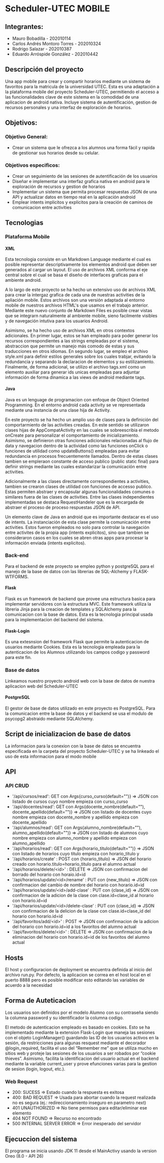# Scheduler-UTEC MOBILE

## Integrantes:
- Mauro Bobadilla - 202010114
- Carlos Andrés Montoro Torres - 202010324
- Rodrigo Salazar - 202010387
- Eduardo Arróspide González - 202010442

## Descripción del proyecto
Una app mobile para crear y compartir horarios mediante un sistema de favoritos para la matricula de la universidad UTEC. Esta es una adaptación a la plataforma mobile del proyecto Scheduler-UTEC, permitiendo el acceso a las funcionalidades clave de este sistema en la comodidad de una aplicacion de android nativa. Incluye sistema de autentificación, gestion de recursos personales y una interfaz de exploración de horarios.

## Objetivos:

### Objetivo General:
- Crear un sistema que le ofrezca a los alumnos una forma fácil y rapida de gestionar sus horarios desde su celular.

### Objetivos especificos:
- Crear un seguimiento de las sesiones de autentificación de los usuarios
- Diseñar e implementar una interfaz grafica nativa en android para le exploración de recursos y gestion de horarios
- Implementar un sistema que permita procesar respuestas JSON de una API y actualizar datos en tiempo real en la aplicación android
- Emplear intents implicitos y explicitos para la creación de caminos de comunicacion entre activities

## Tecnologias
### Plataforma Mobile
#### XML
Esta tecnologia consiste en un Markdown Language mediante el cual es posible representar descriptivamente los elementos android que deben ser generados al cargar un layout. El uso de archivos XML conforma el eje central sobre el cual se basa el diseño de interfaces graficas para el ambiente android.

A lo largo de este proyecto se ha hecho un extensivo uso de archivos XML para crear la intergaz grafica de cada una de nuestras activities de la apliación mobile. Estos archivos son una versión adaptada al entorno mobile de nuestros archivos HTML's que usamos en el trabajo anterior. Mediante este nuevo conjunto de Markdown Files es posible crear vistas que se integrarn naturalmente al ambiente mobile, sieno facilmente visibles y de navegación intutiva para los usuarios Android.

Asimismo, se ha hecho uso de archivos XML en otros contextos adicionales. En primer lugar, estos se han empleado para poder generar los recursos correspondientes a las strings empleadas por el sistema, abstraccion que permite un manejo más comodo de estas y sus traducciones en otros idiomas. En segundo lugar, se empleo el archivo style.xml para definir estilos generales sobre los cuales trabjar, evitando la redundancia y separando la declaracion de elementos y su estilizamiento. Finalmente, de forma adicional, se utilizo el archivo tags.xml como un elemento auxiliar para generar ids unicas empleadas para adjuntar información de forma dinamica a las views de android mediante tags.

#### Java
Java es un lenguage de programacion con enfoque de Object Oriented Programming. En el entorno android cada activity se ve representada mediante una instancia de una clase hija de Activity.

En este proyecto se ha hecho un amplio uso de clases para la definición del comportarmiento de las activities creadas. En este sentido se utilizaron clases hijas de AppCompatActivity en las cuales se sobreescribia el metodo onCreate para personalizar el comportamiento de inicializamiento. Asimismo, se definieron otras funciones adicionales relacionadas al flujo de data y navegacion dentro de la actividad como las funciones onClick o funciones de utilidad como updateButtons() empleadas para evitar redundancia en procesos frecuentemente llamados. Dentro de estas clases tambien se empleraon constante de acceso publico (public static final) para definir strings mediante las cuales estandarizar la comunicación entre activities.

Adicionalmente a las clases directamente correspondientes a activities, tambien se crearon clases de utilidad con funciones de accesso publico. Estas permiten abstraer y encapsular algunas funcionalidades comunes o similares fuera de las clases de activities. Entre las clases independientes implementadas se destaca RequestHandeler que es la encargada de abstraer el proceso de proceso respuestas JSON de API.

Un elemento clave de Java en android que es importante destacar es el uso de intents. La instanciación de esta clase permite la comunicación entre activities. Estos fueron empleados no solo para controlar la navegación entre activites de la propia app (intents explicitos), sino que tambien se consideraron casos en los cuales se abren otras apps para procesar la información enviada (intents explicitos).

### Back-end
Para el backend de este proyecto se empleo python y postgreSQL para el manejo de la base de datos con las librerias de SQL-Alchemy y FLASK-WTFORMS.

#### Flask
Flask es un framework de backend que provee una estructura basica para implementar servidores con la estructura MVC. Este framework utiliza la libreria Jinja para la creacion de templates y SQLAlchemy para la comunicacion con la base de datos. Esta es la tecnologia principal usada para la implementacion del backend del sistema.

#### Flask-Login
Es una extesnsion del framework Flask que permite la autenticacion de usuarios mediante Cookies. Esta es la tecnologia empleada para la autenticacion de los Alumnos utilizando los campos codigo y password para este fin.

### Base de datos
Linkeamos nuestro proyecto android web con la base de datos de nuestra aplicacion web del Scheduler-UTEC

#### PostgreSQL
El gestor de base de datos utilizado en este proyecto es PostgreSQL. Para la comunicacion entre la base de datos y el backend se usa el modulo de psycopg2 abstraido mediante SQLAlchemy.

## Script de inicializacion de base de datos
La informacion para la conexion con la base de datos se encuentra especificada en la carpeta del proyecto Scheduler-UTEC y se ha linkeado el uso de esta informacion para el modo mobile

## API

### API CRUD
- '/api/cursos/read': GET con Args{curso_curso(default="")} => JSON con listado de cursos cuyo nombre empieza con curso_curso
- '/api/docentes/read': GET con Args{docente_nombre(default=""), docente_apellido(default="")} => JSON con listado de docentes cuyo nombre empieza con docente_nombre y apellido empieza con docente_apellido
- '/api/alumnos/read': GET con Args{alumno_nombre(default=""), alumno_apellido(default="")} => JSON con listado de alumnos cuyo nombre empieza con alumno_nombre y apellido empieza con alumno_apellido
- '/api/horarios/read': GET con Args{horario_titulo(default="")} => JSON con listado de horarios cuyo titulo empieza con horario_titulo y
- '/api/horarios/create' : POST con {horario_titulo} => JSON del horario creado con horario.titulo=horario_titulo para el alumno actual 
- '/api/horarios/delete/\<id>' : DELETE => JSON con confirmacion del borrado del horario con horaio.id=id
- '/api/horarios/update/\<id>/rename' : PUT con {new_titulo} => JSON con confirmacion del cambio de nombre del horario con horario.id=id
- '/api/horarios/update/\<id>/add-clase' : PUT con {clase_id} => JSON con confirmacion de la adicion de la clase con clase.id=clase_id al horario con horario.id=id
- '/api/horarios/update/\<id>/delete-clase' : PUT con {clase_id} => JSON con confirmacion de la delicion de la clase con clase.id=clase_id del horario con horario.id=id
- '/api/favoritos/add/\<id>' : POST => JSON con confirmacion de la adicion del horario con horario.id=id a los favoritos del alumno actual
- '/api/favoritos/delete/\<id>' : DELETE => JSON con confirmacion de la eliminacion del horario con horario.id=id de los favoritos del alumno actual

## Hosts
El host y configuracion de deployment se encuentra definida al inicio del archivo run.py. Por defecto, la aplicacion se correa en el host local en el puerto 8888 pero es posible modificar esto editando las variables de acuerdo a la necesidad

## Forma de Auteticacion
Los usuarios son definidos por el modelo Alumno con su contraseña siendo la columna password y su identificador la columna codigo. 

El metodo de autenticacion empleado es basado en cookies. Esto se ha implementado mediante la extension Flask-Login que maneja las sesiones con el objeto LoginManager() guardando las ID de los usuarios activos en la sesión, da restricciones para algunas resquest mediante el decorador @login_required, facilita el uso del “Remember me” que se utiliza mucho en sitios web y proteje las sesiones de los usuarios a ser robados por “cookie thieves”. Asimismo, facilita la identificacion del usuario actual en el backend mediante la variable current_user y prove efunciones varias para la gestion de sesion (login, logout, etc.).

### Web Request
- 200: SUCESS => Estado cuando la respuesta es exitosa
- 400: BAD REQUEST => Usada para abortar cuando la request realizada no es segura (ej.: redireccionamiento inseguro en parametro next)
- 401 UNAUTHORIZED => No tiene permisos para editar/eliminar ese elemento
- 404 NOT FOUND => Recurso no encontrado
- 500 INTERNAL SERVER ERROR => Error inesperado del servidor

## Ejecuccion del sistema
El programa se inicia usando JDK 11 desde el MainActivy usando la version Oreo (8.0 - API 26)
